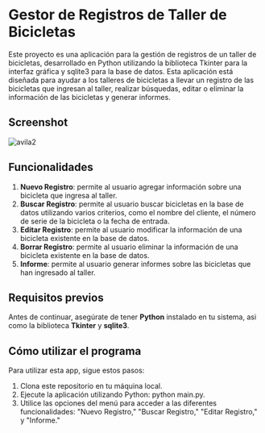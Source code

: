 # Gestor de Registros de Taller de Bicicletas
Este proyecto es una aplicación para la gestión de registros de un taller de bicicletas, desarrollado en Python utilizando la biblioteca Tkinter para la interfaz gráfica y sqlite3 para la base de datos. Esta aplicación está diseñada para ayudar a los talleres de bicicletas a llevar un registro de las bicicletas que ingresan al taller, realizar búsquedas, editar o eliminar la información de las bicicletas y generar informes.

## Screenshot
![avila2](https://github.com/paoladenic/tkinter_db_python_avila/assets/126211693/ae4728f0-47f6-42f1-81aa-e16b27e0dd53)


## Funcionalidades
1. **Nuevo Registro**: permite al usuario agregar información sobre una bicicleta que ingresa al taller. 
2. **Buscar Registro**: permite al usuario buscar bicicletas en la base de datos utilizando varios criterios, como el nombre del cliente, el número de serie de la bicicleta o la fecha de entrada. 
3. **Editar Registro**: permite al usuario modificar la información de una bicicleta existente en la base de datos. 
4. **Borrar Registro**: permite al usuario eliminar la información de una bicicleta existente en la base de datos. 
5. **Informe**: permite al usuario generar informes sobre las bicicletas que han ingresado al taller. 

## Requisitos previos
Antes de continuar, asegúrate de tener **Python** instalado en tu sistema, asi como la biblioteca **Tkinter** y **sqlite3**. 

## Cómo utilizar el programa
Para utilizar esta app, sigue estos pasos:
1. Clona este repositorio en tu máquina local.
2. Ejecute la aplicación utilizando Python: python main.py.
3. Utilice las opciones del menú para acceder a las diferentes funcionalidades: "Nuevo Registro," "Buscar Registro," "Editar Registro," y "Informe." 
